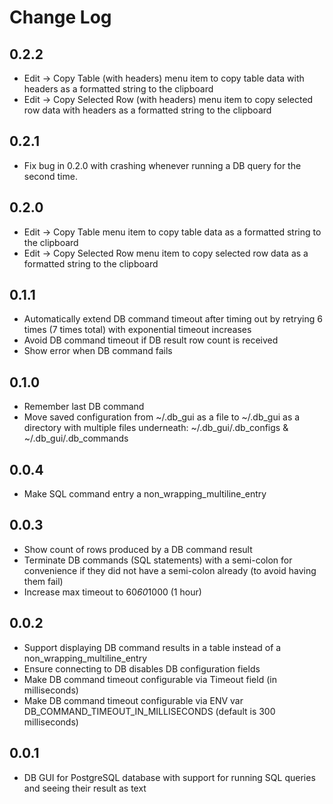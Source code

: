 # Change Log

## 0.2.2

- Edit -> Copy Table (with headers) menu item to copy table data with headers as a formatted string to the clipboard
- Edit -> Copy Selected Row  (with headers) menu item to copy selected row data with headers as a formatted string to the clipboard

## 0.2.1

- Fix bug in 0.2.0 with crashing whenever running a DB query for the second time.

## 0.2.0

- Edit -> Copy Table menu item to copy table data as a formatted string to the clipboard
- Edit -> Copy Selected Row menu item to copy selected row data as a formatted string to the clipboard

## 0.1.1

- Automatically extend DB command timeout after timing out by retrying 6 times (7 times total) with exponential timeout increases
- Avoid DB command timeout if DB result row count is received
- Show error when DB command fails

## 0.1.0

- Remember last DB command
- Move saved configuration from ~/.db_gui as a file to ~/.db_gui as a directory with multiple files underneath: ~/.db_gui/.db_configs & ~/.db_gui/.db_commands

## 0.0.4

- Make SQL command entry a non_wrapping_multiline_entry

## 0.0.3

- Show count of rows produced by a DB command result
- Terminate DB commands (SQL statements) with a semi-colon for convenience if they did not have a semi-colon already (to avoid having them fail)
- Increase max timeout to 60*60*1000 (1 hour)

## 0.0.2

- Support displaying DB command results in a table instead of a non_wrapping_multiline_entry
- Ensure connecting to DB disables DB configuration fields
- Make DB command timeout configurable via Timeout field (in milliseconds)
- Make DB command timeout configurable via ENV var DB_COMMAND_TIMEOUT_IN_MILLISECONDS (default is 300 milliseconds)

## 0.0.1

- DB GUI for PostgreSQL database with support for running SQL queries and seeing their result as text
